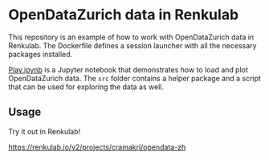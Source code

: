# OpenDataZurich data in Renkulab

This repository is an example of how to work with OpenDataZurich data in Renkulab. The Dockerfile defines a session launcher with all the necessary packages installed.

[Play.ipynb](Play.ipynb) is a Jupyter notebook that demonstrates how to load and plot OpenDataZurich data. The `src` folder contains a helper package and a script that can be used for exploring the data as well.

## Usage

Try it out in Renkulab!

https://renkulab.io/v2/projects/cramakri/opendata-zh
